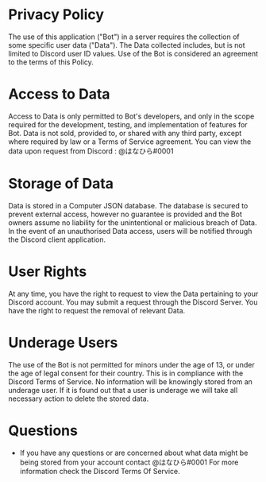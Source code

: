 # Privacy Policy
The use of this application ("Bot") in a server requires the collection of some specific user data ("Data").
The Data collected includes, but is not limited to Discord user ID values.
Use of the Bot is considered an agreement to the terms of this Policy.

# Access to Data
Access to Data is only permitted to Bot's developers, and only in the scope required for the development, testing, and implementation of features for Bot.
Data is not sold, provided to, or shared with any third party, except where required by law or a Terms of Service agreement.
You can view the data upon request from Discord : @はなひら#0001

# Storage of Data
Data is stored in a Computer JSON database.
The database is secured to prevent external access, however no guarantee is provided and the Bot owners assume no liability for the unintentional or malicious breach of Data.
In the event of an unauthorised Data access, users will be notified through the Discord client application.

# User Rights
At any time, you have the right to request to view the Data pertaining to your Discord account.
You may submit a request through the Discord Server.
You have the right to request the removal of relevant Data.

# Underage Users
The use of the Bot is not permitted for minors under the age of 13, or under the age of legal consent for their country.
This is in compliance with the Discord Terms of Service. No information will be knowingly stored from an underage user.
If it is found out that a user is underage we will take all necessary action to delete the stored data.

# Questions
- If you have any questions or are concerned about what data might be being stored from your account contact @はなひら#0001 For more information check the Discord Terms Of Service.
